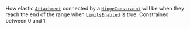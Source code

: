 How elastic [`Attachment`](https://create.roblox.com/docs/reference/engine/classes/Attachment) connected by a [`HingeConstraint`](https://create.roblox.com/docs/reference/engine/classes/HingeConstraint) will
be when they reach the end of the range when
[`LimitsEnabled`](https://create.roblox.com/docs/reference/engine/classes/HingeConstraint#LimitsEnabled) is true. Constrained
between 0 and 1.